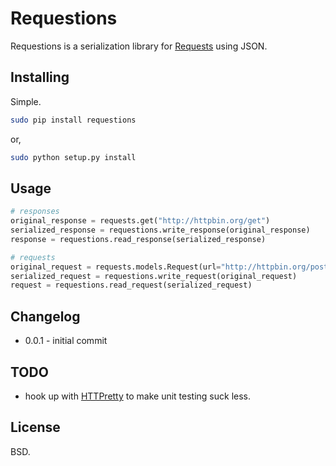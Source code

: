 # Requestions

Requestions is a serialization library for [Requests](https://github.com/kennethreitz/requests) using JSON.

## Installing

Simple.

``` bash
sudo pip install requestions
```

or,

``` bash
sudo python setup.py install
```

## Usage

``` python
# responses
original_response = requests.get("http://httpbin.org/get")
serialized_response = requestions.write_response(original_response)
response = requestions.read_response(serialized_response)

# requests
original_request = requests.models.Request(url="http://httpbin.org/post", method="POST")
serialized_request = requestions.write_request(original_request)
request = requestions.read_request(serialized_request)
```

## Changelog

* 0.0.1 - initial commit

## TODO

* hook up with [HTTPretty](https://github.com/gabrielfalcao/HTTPretty) to make unit testing suck less.

## License

BSD.
